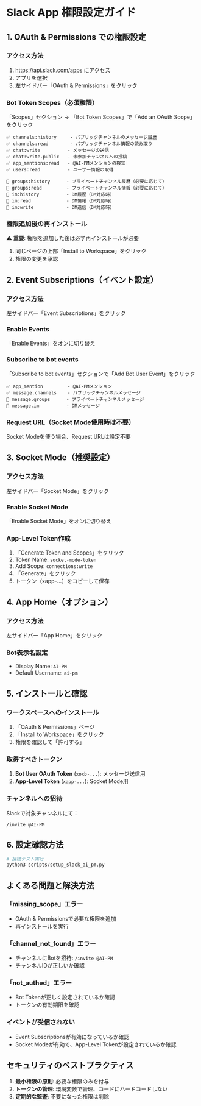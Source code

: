 # Slack App 権限設定ガイド

## 1. OAuth & Permissions での権限設定

### アクセス方法
1. https://api.slack.com/apps にアクセス
2. アプリを選択
3. 左サイドバー「OAuth & Permissions」をクリック

### Bot Token Scopes（必須権限）
「Scopes」セクション → 「Bot Token Scopes」で「Add an OAuth Scope」をクリック

```
✅ channels:history     - パブリックチャンネルのメッセージ履歴
✅ channels:read        - パブリックチャンネル情報の読み取り
✅ chat:write          - メッセージの送信
✅ chat:write.public   - 未参加チャンネルへの投稿
✅ app_mentions:read   - @AI-PMメンションの検知
✅ users:read          - ユーザー情報の取得

🔵 groups:history      - プライベートチャンネル履歴（必要に応じて）
🔵 groups:read         - プライベートチャンネル情報（必要に応じて）
🔵 im:history          - DM履歴（DM対応時）
🔵 im:read             - DM情報（DM対応時）
🔵 im:write            - DM送信（DM対応時）
```

### 権限追加後の再インストール
⚠️ **重要**: 権限を追加した後は必ず再インストールが必要

1. 同じページの上部「Install to Workspace」をクリック
2. 権限の変更を承認

## 2. Event Subscriptions（イベント設定）

### アクセス方法
左サイドバー「Event Subscriptions」をクリック

### Enable Events
「Enable Events」をオンに切り替え

### Subscribe to bot events
「Subscribe to bot events」セクションで「Add Bot User Event」をクリック

```
✅ app_mention         - @AI-PMメンション
✅ message.channels    - パブリックチャンネルメッセージ
🔵 message.groups      - プライベートチャンネルメッセージ
🔵 message.im          - DMメッセージ
```

### Request URL（Socket Mode使用時は不要）
Socket Modeを使う場合、Request URLは設定不要

## 3. Socket Mode（推奨設定）

### アクセス方法
左サイドバー「Socket Mode」をクリック

### Enable Socket Mode
「Enable Socket Mode」をオンに切り替え

### App-Level Token作成
1. 「Generate Token and Scopes」をクリック
2. Token Name: `socket-mode-token`
3. Add Scope: `connections:write`
4. 「Generate」をクリック
5. トークン（xapp-...）をコピーして保存

## 4. App Home（オプション）

### アクセス方法
左サイドバー「App Home」をクリック

### Bot表示名設定
- Display Name: `AI-PM`
- Default Username: `ai-pm`

## 5. インストールと確認

### ワークスペースへのインストール
1. 「OAuth & Permissions」ページ
2. 「Install to Workspace」をクリック
3. 権限を確認して「許可する」

### 取得すべきトークン
1. **Bot User OAuth Token** (`xoxb-...`): メッセージ送信用
2. **App-Level Token** (`xapp-...`): Socket Mode用

### チャンネルへの招待
Slackで対象チャンネルにて：
```
/invite @AI-PM
```

## 6. 設定確認方法

```bash
# 接続テスト実行
python3 scripts/setup_slack_ai_pm.py
```

## よくある問題と解決方法

### 「missing_scope」エラー
- OAuth & Permissionsで必要な権限を追加
- 再インストールを実行

### 「channel_not_found」エラー
- チャンネルにBotを招待: `/invite @AI-PM`
- チャンネルIDが正しいか確認

### 「not_authed」エラー
- Bot Tokenが正しく設定されているか確認
- トークンの有効期限を確認

### イベントが受信されない
- Event Subscriptionsが有効になっているか確認
- Socket Modeが有効で、App-Level Tokenが設定されているか確認

## セキュリティのベストプラクティス

1. **最小権限の原則**: 必要な権限のみを付与
2. **トークンの管理**: 環境変数で管理、コードにハードコードしない
3. **定期的な監査**: 不要になった権限は削除
